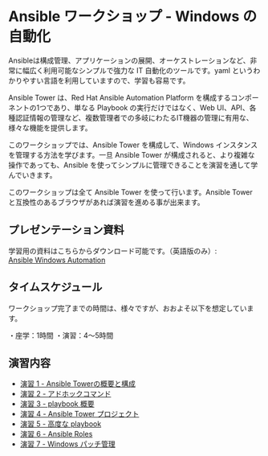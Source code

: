 # Ansible ワークショップ - Windows の自動化

Ansibleは構成管理、アプリケーションの展開、オーケストレーションなど、非常に幅広く利用可能なシンプルで強力な IT 自動化のツールです。yaml というわかりやすい言語を利用していますので、学習も容易です。  

Ansible Tower は、Red Hat Ansible Automation Platform を構成するコンポーネントの1つであり、単なる Playbook の実行だけではなく、Web UI、API、各種認証情報の管理など、複数管理者での多岐にわたるIT機器の管理に有用な、様々な機能を提供します。  

このワークショップでは、Ansible Tower を構成して、Windows インスタンスを管理する方法を学びます。一旦 Ansible Tower が構成されると、より複雑な操作であっても、Ansible を使ってシンプルに管理できることを演習を通して学んでいきます。  

このワークショップは全て Ansible Tower を使って行います。Ansible Tower と互換性のあるブラウザがあれば演習を進める事が出来ます。  

## プレゼンテーション資料  

学習用の資料はこちらからダウンロード可能です。（英語版のみ）:  
[Ansible Windows Automation](../../decks/ansible_windows.pdf)

## タイムスケジュール

ワークショップ完了までの時間は、様々ですが、おおよそ以下を想定しています。  

・座学：1時間
・演習：4～5時間

## 演習内容

- [演習 1 - Ansible Towerの概要と構成](1-tower/README.ja.md)
- [演習 2 - アドホックコマンド](2-adhoc/README.ja.md)
- [演習 3 - playbook 概要](3-playbook/README.ja.md)
- [演習 4 - Ansible Tower プロジェクト](4-projects/README.ja.md)
- [演習 5 - 高度な playbook](5-adv-playbook/README.ja.md)
- [演習 6 - Ansible Roles](6-roles/README.ja.md)
- [演習 7 - Windows パッチ管理](7-win-patch/README.ja.md) 

